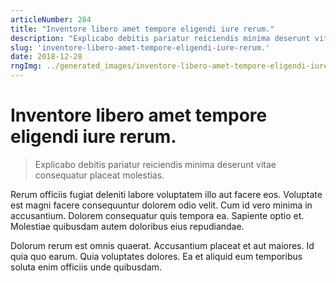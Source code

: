 ```yaml
---
articleNumber: 284
title: "Inventore libero amet tempore eligendi iure rerum."
description: "Explicabo debitis pariatur reiciendis minima deserunt vitae consequatur placeat molestias."
slug: 'inventore-libero-amet-tempore-eligendi-iure-rerum.'
date: 2018-12-28
rngImg: ../generated_images/inventore-libero-amet-tempore-eligendi-iure-rerum..jpg
---
```


# Inventore libero amet tempore eligendi iure rerum.

> Explicabo debitis pariatur reiciendis minima deserunt vitae consequatur placeat molestias.

Rerum officiis fugiat deleniti labore voluptatem illo aut facere eos. Voluptate est magni facere consequuntur dolorem odio velit. Cum id vero minima in accusantium. Dolorem consequatur quis tempora ea. Sapiente optio et. Molestiae quibusdam autem doloribus eius repudiandae.
 Dolorum rerum est omnis quaerat. Accusantium placeat et aut maiores. Id quia quo earum. Quia voluptates dolores. Ea et aliquid eum temporibus soluta enim officiis unde quibusdam.

